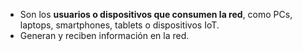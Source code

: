 
- Son los **usuarios o dispositivos que consumen la red**, como PCs, laptops, smartphones, tablets o dispositivos IoT.
- Generan y reciben información en la red.